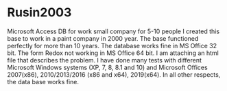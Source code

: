 # Rusin2003
Microsoft Access DB for work small company for 5-10 people I created this base to work in a paint company in 2000 year. The base functioned perfectly for more than 10 years. The database works fine in MS Office 32 bit. The form Redox not working in MS Office 64 bit. I am attaching an html file that describes the problem. I have done many tests with different Microsoft Windows systems (XP, 7, 8, 8.1 and 10) and Microsoft Offices 2007(x86), 2010/2013/2016 (x86 and x64), 2019(x64). In all other respects, the data base works fine.

